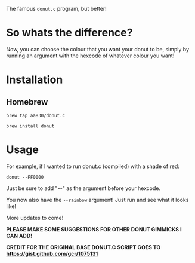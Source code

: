 The famous `donut.c` program, but better!

# So whats the difference?

Now, you can choose the colour that you want your donut to be, simply by running an argument with the hexcode of whatever colour you want!

# Installation

## Homebrew

`brew tap aa830/donut.c`


`brew install donut`


# Usage
For example, if I wanted to run donut.c (compiled) with a shade of red:

`donut --FF0000`

Just be sure to add "--" as the argument before your hexcode.

You now also have the `--rainbow` argument! Just run and see what it looks like!

More updates to come!


**PLEASE MAKE SOME SUGGESTIONS FOR OTHER DONUT GIMMICKS I CAN ADD!**


**CREDIT FOR THE ORIGINAL BASE DONUT.C SCRIPT GOES TO https://gist.github.com/gcr/1075131**
